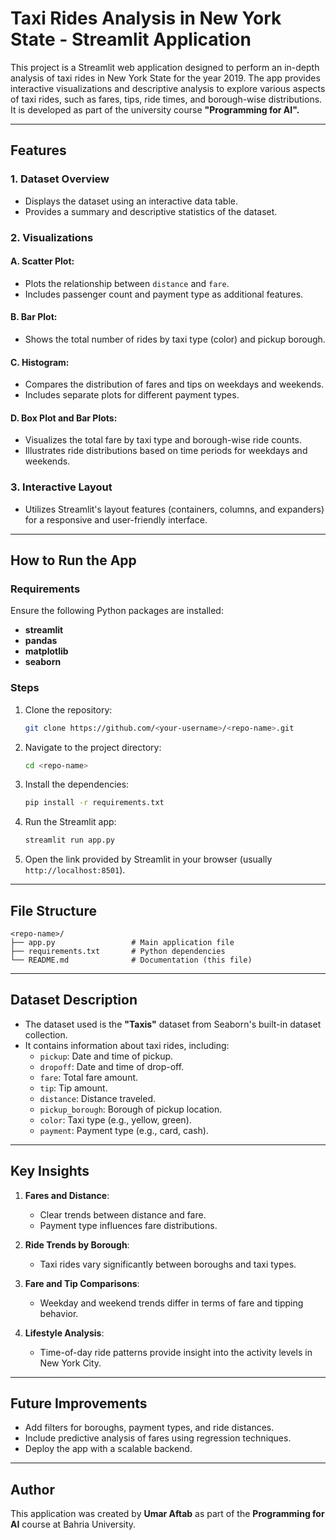 # Taxi Rides Analysis in New York State - Streamlit Application

This project is a Streamlit web application designed to perform an in-depth analysis of taxi rides in New York State for the year 2019. The app provides interactive visualizations and descriptive analysis to explore various aspects of taxi rides, such as fares, tips, ride times, and borough-wise distributions. It is developed as part of the university course **"Programming for AI".**

---

## Features

### 1. Dataset Overview
- Displays the dataset using an interactive data table.
- Provides a summary and descriptive statistics of the dataset.

### 2. Visualizations

#### A. **Scatter Plot**: 
- Plots the relationship between `distance` and `fare`.
- Includes passenger count and payment type as additional features.

#### B. **Bar Plot**: 
- Shows the total number of rides by taxi type (color) and pickup borough.

#### C. **Histogram**:
- Compares the distribution of fares and tips on weekdays and weekends.
- Includes separate plots for different payment types.

#### D. **Box Plot and Bar Plots**:
- Visualizes the total fare by taxi type and borough-wise ride counts.
- Illustrates ride distributions based on time periods for weekdays and weekends.

### 3. Interactive Layout
- Utilizes Streamlit's layout features (containers, columns, and expanders) for a responsive and user-friendly interface.

---

## How to Run the App

### Requirements
Ensure the following Python packages are installed:
- **streamlit**
- **pandas**
- **matplotlib**
- **seaborn**

### Steps
1. Clone the repository:
   ```bash
   git clone https://github.com/<your-username>/<repo-name>.git
   ```

2. Navigate to the project directory:
   ```bash
   cd <repo-name>
   ```

3. Install the dependencies:
   ```bash
   pip install -r requirements.txt
   ```

4. Run the Streamlit app:
   ```bash
   streamlit run app.py
   ```

5. Open the link provided by Streamlit in your browser (usually `http://localhost:8501`).

---

## File Structure

```plaintext
<repo-name>/
├── app.py                 # Main application file
├── requirements.txt       # Python dependencies
└── README.md              # Documentation (this file)
```

---

## Dataset Description
- The dataset used is the **"Taxis"** dataset from Seaborn's built-in dataset collection.
- It contains information about taxi rides, including:
  - `pickup`: Date and time of pickup.
  - `dropoff`: Date and time of drop-off.
  - `fare`: Total fare amount.
  - `tip`: Tip amount.
  - `distance`: Distance traveled.
  - `pickup_borough`: Borough of pickup location.
  - `color`: Taxi type (e.g., yellow, green).
  - `payment`: Payment type (e.g., card, cash).

---

## Key Insights
1. **Fares and Distance**:
   - Clear trends between distance and fare.
   - Payment type influences fare distributions.

2. **Ride Trends by Borough**:
   - Taxi rides vary significantly between boroughs and taxi types.

3. **Fare and Tip Comparisons**:
   - Weekday and weekend trends differ in terms of fare and tipping behavior.

4. **Lifestyle Analysis**:
   - Time-of-day ride patterns provide insight into the activity levels in New York City.

---

## Future Improvements
- Add filters for boroughs, payment types, and ride distances.
- Include predictive analysis of fares using regression techniques.
- Deploy the app with a scalable backend.

---

## Author
This application was created by **Umar Aftab** as part of the **Programming for AI** course at Bahria University.
